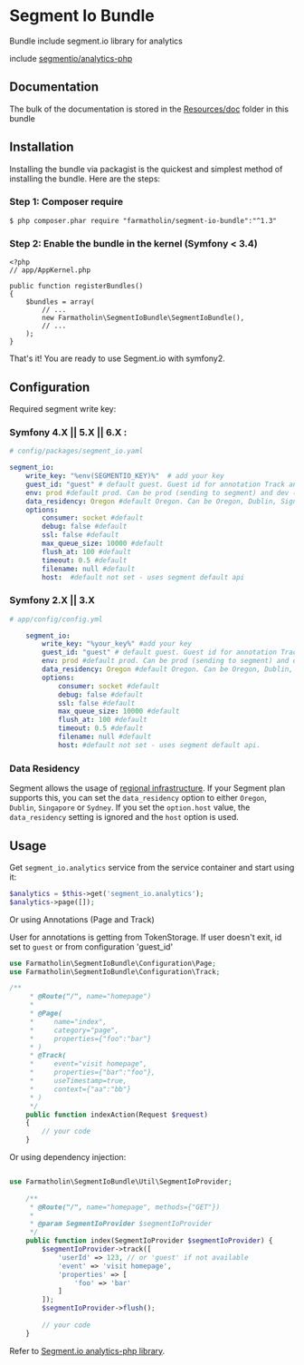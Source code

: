# Segment Io Bundle

Bundle include segment.io library for analytics

include [segmentio/analytics-php](https://github.com/segmentio/analytics-php)

Documentation
-------------

The bulk of the documentation is stored in the [Resources/doc](Resources/doc) folder in this bundle

## Installation

Installing the bundle via packagist is the quickest and simplest method of installing the bundle. Here are the steps:

### Step 1: Composer require

    $ php composer.phar require "farmatholin/segment-io-bundle":"^1.3"

### Step 2: Enable the bundle in the kernel (Symfony < 3.4)

    <?php
    // app/AppKernel.php

    public function registerBundles()
    {
        $bundles = array(
            // ...
            new Farmatholin\SegmentIoBundle\SegmentIoBundle(),
            // ...
        );
    }

That's it! You are ready to use Segment.io with symfony2.

## Configuration

Required segment write key:

### Symfony 4.X || 5.X || 6.X :

```yml
# config/packages/segment_io.yaml

segment_io:
    write_key: "%env(SEGMENTIO_KEY)%"  # add your key
    guest_id: "guest" # default guest. Guest id for annotation Track and Page
    env: prod #default prod. Can be prod (sending to segment) and dev (not sending)
    data_residency: Oregon #default Oregon. Can be Oregon, Dublin, Signapore or Sydney. Overwritten by host option
    options:
        consumer: socket #default
        debug: false #default
        ssl: false #default
        max_queue_size: 10000 #default
        flush_at: 100 #default
        timeout: 0.5 #default
        filename: null #default
        host:  #default not set - uses segment default api
```

### Symfony 2.X || 3.X

```yml
# app/config/config.yml

    segment_io:
        write_key: "%your_key%" #add your key
        guest_id: "guest" # default guest. Guest id for annotation Track and Page
        env: prod #default prod. Can be prod (sending to segment) and dev (not sending)
        data_residency: Oregon #default Oregon. Can be Oregon, Dublin, Signapore or Sydney. Overwritten by host option
        options:
            consumer: socket #default
            debug: false #default
            ssl: false #default
            max_queue_size: 10000 #default
            flush_at: 100 #default
            timeout: 0.5 #default
            filename: null #default
            host: #default not set - uses segment default api.
```

### Data Residency

Segment allows the usage of [regional infrastructure](https://segment.com/docs/connections/data-residency/). If your
Segment plan supports this, you can set the `data_residency` option to either `Oregon`, `Dublin`, `Singapore` or
`Sydney`. If you set the `option.host` value, the `data_residency` setting is ignored and the `host` option is used.

## Usage

Get `segment_io.analytics` service from the service container and start using it:

```php
$analytics = $this->get('segment_io.analytics');
$analytics->page([]);
```

Or using Annotations (Page and Track)

User for annotations is getting from TokenStorage.
If user doesn't exit, id set to `guest` or from configuration 'guest_id'

```php
use Farmatholin\SegmentIoBundle\Configuration\Page;
use Farmatholin\SegmentIoBundle\Configuration\Track;

/**
     * @Route("/", name="homepage")
     *
     * @Page(
     *     name="index",
     *     category="page",
     *     properties={"foo":"bar"}
     * )
     * @Track(
     *     event="visit homepage",
     *     properties={"bar":"foo"},
     *     useTimestamp=true,
     *     context={"aa":"bb"}
     * )
     */
    public function indexAction(Request $request)
    {
        // your code
    }
```

Or using dependency injection:

```php

use Farmatholin\SegmentIoBundle\Util\SegmentIoProvider;
    
    /**
     * @Route("/", name="homepage", methods={"GET"})
     *
     * @param SegmentIoProvider $segmentIoProvider
     */
    public function index(SegmentIoProvider $segmentIoProvider) {
        $segmentIoProvider->track([
            'userId' => 123, // or 'guest' if not available
            'event' => 'visit homepage',
            'properties' => [
                'foo' => 'bar'
            ] 
        ]);
        $segmentIoProvider->flush();
        
        // your code
    }
```


Refer to [Segment.io analytics-php library](https://github.com/segmentio/analytics-php).

